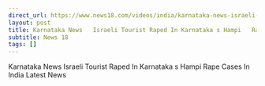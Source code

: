 ```yaml
---
direct_url: https://www.news18.com/videos/india/karnataka-news-israeli-tourist-raped-in-karnataka-s-hampi-rape-cases-in-india-latest-news-9254224.html
layout: post
title: Karnataka News   Israeli Tourist Raped In Karnataka s Hampi   Rape Cases In India Latest News
subtitle: News 18
tags: []
---
```


Karnataka News   Israeli Tourist Raped In Karnataka s Hampi   Rape Cases In India Latest News
